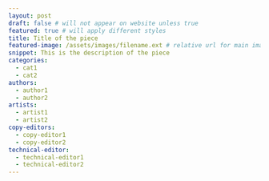 ```yaml
---
layout: post
draft: false # will not appear on website unless true
featured: true # will apply different styles
title: Title of the piece
featured-image: /assets/images/filename.ext # relative url for main image must begin with "/"
snippet: This is the description of the piece
categories:
  - cat1
  - cat2
authors:
  - author1
  - author2
artists:
  - artist1
  - artist2
copy-editors:
  - copy-editor1
  - copy-editor2
technical-editor:
  - technical-editor1
  - technical-editor2
---
```

